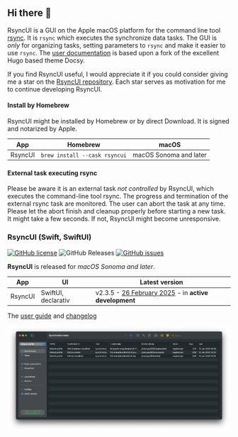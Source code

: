 ## Hi there 👋

RsyncUI is a GUI on the Apple macOS platform for the command line tool [rsync](https://github.com/WayneD/rsync). It is `rsync` which executes
the synchronize data tasks. The GUI is *only* for organizing tasks, setting parameters to `rsync` and make it easier to use `rsync`. The [user documentation](https://github.com/rsyncOSX/mydocsy) is based upon a fork of the excellent Hugo based theme Docsy.

If you find RsyncUI useful, I would appreciate it if you could consider giving me a star on the [RsyncUI repository](https://github.com/rsyncOSX/RsyncUI).
Each star serves as motivation for me to continue developing RsyncUI.

#### Install by Homebrew

RsyncUI might be installed by Homebrew or by direct Download. It is signed and notarized by Apple.

| App      | Homebrew | macOS |
| ----------- | ----------- |   ----------- |
| RsyncUI   | `brew install --cask rsyncui`    | macOS Sonoma and later |

#### External task executing rsync

Please be aware it is an external task *not controlled* by RsyncUI, which executes the command-line tool rsync. The progress and termination of the external
rsync task are monitored. The user can abort the task at any time. Please let the abort finish and cleanup properly before starting a new task.
It might take a few seconds. If not, RsyncUI might become unresponsive.

### RsyncUI (Swift, SwiftUI)

[![GitHub license](https://img.shields.io/github/license/rsyncOSX/RsyncUI)](https://github.com/rsyncOSX/RsyncUI/blob/main/Licence.MD)
![GitHub Releases](https://img.shields.io/github/downloads/rsyncosx/RsyncUI/v2.3.5/total)
[![GitHub issues](https://img.shields.io/github/issues/rsyncOSX/RsyncUI)](https://github.com/rsyncOSX/RsyncUI/issues)

**RsyncUI** is released for *macOS Sonoma and later*.

| App     | UI                  | Latest version                                                                                      |
|---------|---------------------|-----------------------------------------------------------------------------------------------------|
| RsyncUI | SwiftUI, declarativ | v2.3.5 - [26 February 2025](https://github.com/rsyncOSX/RsyncUI/releases) - in **active development** |

The [user guide](https://rsyncui.netlify.app/docs/) and [changelog](https://rsyncui.netlify.app/blog/)

![](images/rsyncui.png)
